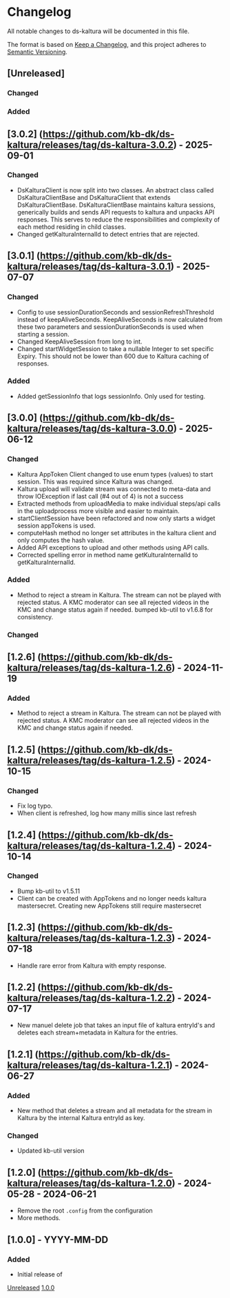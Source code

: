 # Changelog
All notable changes to ds-kaltura will be documented in this file.

The format is based on [Keep a Changelog](https://keepachangelog.com/en/1.0.0/),
and this project adheres to [Semantic Versioning](https://semver.org/spec/v2.0.0.html).

## [Unreleased]

### Changed

### Added


## [3.0.2] (https://github.com/kb-dk/ds-kaltura/releases/tag/ds-kaltura-3.0.2) - 2025-09-01
### Changed
- DsKalturaClient is now split into two classes. An abstract class called DsKalturaClientBase and DsKalturaClient 
  that extends DsKalturaClientBase. DsKalturaClientBase maintains kaltura sessions, generically builds and sends API 
  requests to kaltura and unpacks API responses. This serves to reduce the responsibilities and complexity of each 
  method residing in child classes.
- Changed getKalturaInternalId to detect entries that are rejected.

## [3.0.1] (https://github.com/kb-dk/ds-kaltura/releases/tag/ds-kaltura-3.0.1) - 2025-07-07
### Changed
- Config to use sessionDurationSeconds and sessionRefreshThreshold instead of keepAliveSeconds. 
  KeepAliveSeconds is now calculated from these two parameters and sessionDurationSeconds is used when starting a 
  session.
- Changed KeepAliveSession from long to int.
- Changed startWidgetSession to take a nullable Integer to set specific Expiry. This should not be lower than 600 
  due to Kaltura caching of responses.  

### Added
- Added getSessionInfo that logs sessionInfo. Only used for testing.


## [3.0.0] (https://github.com/kb-dk/ds-kaltura/releases/tag/ds-kaltura-3.0.0) - 2025-06-12
### Changed
- Kaltura AppToken Client changed to use enum types (values) to start session. This was required since Kaltura was changed.
- Kaltura upload will validate stream was connected to meta-data and throw IOException if last call (#4 out of 4) is not a success
- Extracted methods from uploadMedia to make individual steps/api calls in the uploadprocess more visible and easier
    to maintain.
- startClientSession have been refactored and now only starts a widget session appTokens is used.
- computeHash method no longer set attributes in the kaltura client and only computes the hash value.
- Added API exceptions to upload and other methods using API calls.
- Corrected spelling error in method name getKulturaInternalId to getKalturaInternalId.

### Added
- Method to reject a stream in Kaltura. The stream can not be played with rejected status. A KMC moderator can
see all rejected videos in the KMC and change status again if needed.
bumped kb-util to v1.6.8  for consistency.

### Changed

## [1.2.6] (https://github.com/kb-dk/ds-kaltura/releases/tag/ds-kaltura-1.2.6) - 2024-11-19
### Added
- Method to reject a stream in Kaltura. The stream can not be played with rejected status. A KMC moderator can
see all rejected videos in the KMC and change status again if needed.

## [1.2.5] (https://github.com/kb-dk/ds-kaltura/releases/tag/ds-kaltura-1.2.5) - 2024-10-15
### Changed
- Fix log typo. 
- When client is refreshed, log how many millis since last refresh 

## [1.2.4] (https://github.com/kb-dk/ds-kaltura/releases/tag/ds-kaltura-1.2.4) - 2024-10-14
### Changed
- Bump kb-util to v1.5.11
- Client can be created with AppTokens and no longer needs kaltura mastersecret. Creating new AppTokens still require mastersecret

## [1.2.3] (https://github.com/kb-dk/ds-kaltura/releases/tag/ds-kaltura-1.2.3) - 2024-07-18
- Handle rare error from Kaltura with empty response.

## [1.2.2] (https://github.com/kb-dk/ds-kaltura/releases/tag/ds-kaltura-1.2.2) - 2024-07-17
- New manuel delete job that takes an input file of kaltura entryId's and deletes each stream+metadata in Kaltura for the entries.

## [1.2.1] (https://github.com/kb-dk/ds-kaltura/releases/tag/ds-kaltura-1.2.1) - 2024-06-27
### Added
- New method that deletes a stream and all metadata for the stream in Kaltura by the internal Kaltura entryId as key.

### Changed
- Updated kb-util version


## [1.2.0] (https://github.com/kb-dk/ds-kaltura/releases/tag/ds-kaltura-1.2.0) - 2024-05-28 - 2024-06-21
- Remove the root `.config` from the configuration
- More methods.

## [1.0.0] - YYYY-MM-DD
### Added

- Initial release of <project>


[Unreleased](https://github.com/kb-dk/ds-kaltura/compare/v1.0.0...HEAD)
[1.0.0](https://github.com/kb-dk/ds-kaltura/releases/tag/v1.0.0)
